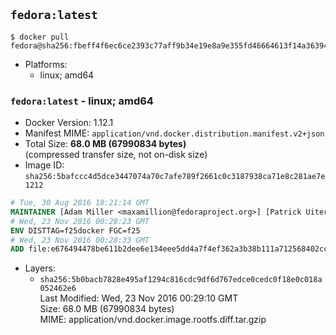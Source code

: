 ## `fedora:latest`

```console
$ docker pull fedora@sha256:fbeff4f6ec6ce2393c77aff9b34e19e8a9e355fd46664613f14a36394adf8e71
```

-	Platforms:
	-	linux; amd64

### `fedora:latest` - linux; amd64

-	Docker Version: 1.12.1
-	Manifest MIME: `application/vnd.docker.distribution.manifest.v2+json`
-	Total Size: **68.0 MB (67990834 bytes)**  
	(compressed transfer size, not on-disk size)
-	Image ID: `sha256:5bafccc4d5dce3447074a70c7afe789f2661c0c3187938ca71e8c281ae7e1212`

```dockerfile
# Tue, 30 Aug 2016 18:21:14 GMT
MAINTAINER [Adam Miller <maxamillion@fedoraproject.org>] [Patrick Uiterwijk <patrick@puiterwijk.org>]
# Wed, 23 Nov 2016 00:28:23 GMT
ENV DISTTAG=f25docker FGC=f25
# Wed, 23 Nov 2016 00:28:33 GMT
ADD file:e676494478be611b2dee6e134eee5dd4a7f4ef362a3b38b111a712568402cc09 in / 
```

-	Layers:
	-	`sha256:5b0bacb7828e495af1294c816cdc9df6d767edce0cedc0f18e0c018a052462e6`  
		Last Modified: Wed, 23 Nov 2016 00:29:10 GMT  
		Size: 68.0 MB (67990834 bytes)  
		MIME: application/vnd.docker.image.rootfs.diff.tar.gzip
